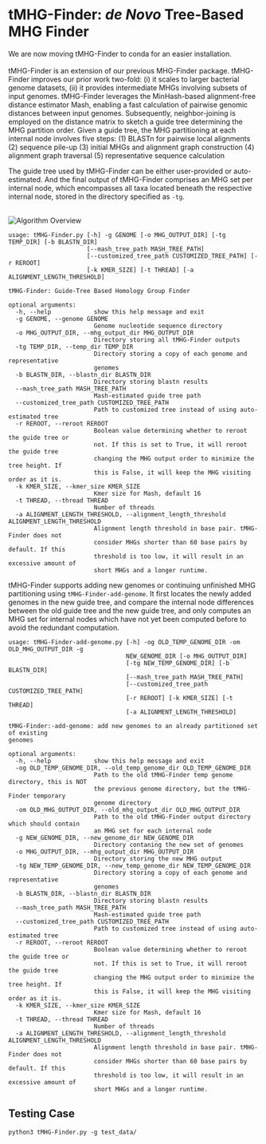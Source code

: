 # tMHG-Finder: _de Novo_ Tree-Based MHG Finder

We are now moving tMHG-Finder to conda for an easier installation. 
\
\
tMHG-Finder is an extension of our previous MHG-Finder package. tMHG-Finder improves our prior work two-fold: (i) it scales to larger bacterial genome datasets, (ii) it provides intermediate MHGs involving subsets of input genomes. tMHG-Finder leverages the MinHash-based alignment-free distance estimator Mash, enabling a fast calculation of pairwise genomic distances between input genomes. Subsequently, neighbor-joining is employed on the distance matrix to sketch a guide tree determining the MHG partition order. Given a guide tree, the MHG partitioning at each internal node involves five steps: 
(1) BLASTn for pairwise local alignments
(2) sequence pile-up
(3) initial MHGs and alignment graph construction
(4) alignment graph traversal
(5) representative sequence calculation

The guide tree used by tMHG-Finder can be either user-provided or auto-estimated. And the final output of tMHG-Finder comprises an MHG set per internal node, which encompasses all taxa located beneath the respective internal node, stored in the directory specified as ```-tg```.

\
![Algorithm Overview](https://github.com/yongze-yin/tMHG-Finder/blob/main/algorithm.png)

```
usage: tMHG-Finder.py [-h] -g GENOME [-o MHG_OUTPUT_DIR] [-tg TEMP_DIR] [-b BLASTN_DIR]
                      [--mash_tree_path MASH_TREE_PATH]
                      [--customized_tree_path CUSTOMIZED_TREE_PATH] [-r REROOT]
                      [-k KMER_SIZE] [-t THREAD] [-a ALIGNMENT_LENGTH_THRESHOLD]

tMHG-Finder: Guide-Tree Based Homology Group Finder

optional arguments:
  -h, --help            show this help message and exit
  -g GENOME, --genome GENOME
                        Genome nucleotide sequence directory
  -o MHG_OUTPUT_DIR, --mhg_output_dir MHG_OUTPUT_DIR
                        Directory storing all tMHG-Finder outputs
  -tg TEMP_DIR, --temp_dir TEMP_DIR
                        Directory storing a copy of each genome and representative
                        genomes
  -b BLASTN_DIR, --blastn_dir BLASTN_DIR
                        Directory storing blastn results
  --mash_tree_path MASH_TREE_PATH
                        Mash-estimated guide tree path
  --customized_tree_path CUSTOMIZED_TREE_PATH
                        Path to customized tree instead of using auto-estimated tree
  -r REROOT, --reroot REROOT
                        Boolean value determining whether to reroot the guide tree or
                        not. If this is set to True, it will reroot the guide tree
                        changing the MHG output order to minimize the tree height. If
                        this is False, it will keep the MHG visiting order as it is.
  -k KMER_SIZE, --kmer_size KMER_SIZE
                        Kmer size for Mash, default 16
  -t THREAD, --thread THREAD
                        Number of threads
  -a ALIGNMENT_LENGTH_THRESHOLD, --alignment_length_threshold ALIGNMENT_LENGTH_THRESHOLD
                        Alignment length threshold in base pair. tMHG-Finder does not
                        consider MHGs shorter than 60 base pairs by default. If this
                        threshold is too low, it will result in an excessive amount of
                        short MHGs and a longer runtime.
```

tMHG-Finder supports adding new genomes or continuing unfinished MHG partitioning using ```tMHG-Finder-add-genome```. It first locates the newly added genomes in the new guide tree, and compare the internal node differences between the old guide tree and the new guide tree, and only computes an MHG set for internal nodes which have not yet been computed before to avoid the redundant computation.

```
usage: tMHG-Finder-add-genome.py [-h] -og OLD_TEMP_GENOME_DIR -om OLD_MHG_OUTPUT_DIR -g
                                 NEW_GENOME_DIR [-o MHG_OUTPUT_DIR]
                                 [-tg NEW_TEMP_GENOME_DIR] [-b BLASTN_DIR]
                                 [--mash_tree_path MASH_TREE_PATH]
                                 [--customized_tree_path CUSTOMIZED_TREE_PATH]
                                 [-r REROOT] [-k KMER_SIZE] [-t THREAD]
                                 [-a ALIGNMENT_LENGTH_THRESHOLD]

tMHG-Finder:-add-genome: add new genomes to an already partitioned set of existing
genomes

optional arguments:
  -h, --help            show this help message and exit
  -og OLD_TEMP_GENOME_DIR, --old_temp_genome_dir OLD_TEMP_GENOME_DIR
                        Path to the old tMHG-Finder temp genome directory, this is NOT
                        the previous genome directory, but the tMHG-Finder temporary
                        genome directory
  -om OLD_MHG_OUTPUT_DIR, --old_mhg_output_dir OLD_MHG_OUTPUT_DIR
                        Path to the old tMHG-Finder output directory which should contain
                        an MHG set for each internal node
  -g NEW_GENOME_DIR, --new_genome_dir NEW_GENOME_DIR
                        Directory contaning the new set of genomes
  -o MHG_OUTPUT_DIR, --mhg_output_dir MHG_OUTPUT_DIR
                        Directory storing the new MHG output
  -tg NEW_TEMP_GENOME_DIR, --new_temp_genome_dir NEW_TEMP_GENOME_DIR
                        Directory storing a copy of each genome and representative
                        genomes
  -b BLASTN_DIR, --blastn_dir BLASTN_DIR
                        Directory storing blastn results
  --mash_tree_path MASH_TREE_PATH
                        Mash-estimated guide tree path
  --customized_tree_path CUSTOMIZED_TREE_PATH
                        Path to customized tree instead of using auto-estimated tree
  -r REROOT, --reroot REROOT
                        Boolean value determining whether to reroot the guide tree or
                        not. If this is set to True, it will reroot the guide tree
                        changing the MHG output order to minimize the tree height. If
                        this is False, it will keep the MHG visiting order as it is.
  -k KMER_SIZE, --kmer_size KMER_SIZE
                        Kmer size for Mash, default 16
  -t THREAD, --thread THREAD
                        Number of threads
  -a ALIGNMENT_LENGTH_THRESHOLD, --alignment_length_threshold ALIGNMENT_LENGTH_THRESHOLD
                        Alignment length threshold in base pair. tMHG-Finder does not
                        consider MHGs shorter than 60 base pairs by default. If this
                        threshold is too low, it will result in an excessive amount of
                        short MHGs and a longer runtime.
```


## Testing Case
```
python3 tMHG-Finder.py -g test_data/
```

